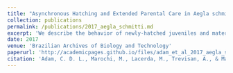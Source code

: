 ```yaml
---
title: "Asynchronous Hatching and Extended Parental Care in Aegla schmitti (Decapoda, Anomura)"
collection: publications
permalink: /publications/2017_aegla_schmitti.md
excerpt: 'We describe the behavior of newly-hatched juveniles and maternal care in Aegla schmitti.'
date: 2017
venue: 'Brazilian Archives of Biology and Technology'
paperurl: 'http://academicpages.github.io/files/adam_et_al_2017_aegla_schmitti.pdf'
citation: 'Adam, C. D. L., Marochi, M., Lacerda, M., Trevisan, A., & Masunari, S. (2017). Asynchronous Hatching and Extended Parental Care in Aegla schmitti (Decapoda, Anomura). Brazilian Archives of Biology and Technology, 60, e17160372.'
---
```

